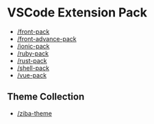 # VSCode Extension Pack

-   [/front-pack][front-pack]
-   [/front-advance-pack][front-advance-pack]
-   [/ionic-pack][ionic-pack]
-   [/ruby-pack][ruby-pack]
-   [/rust-pack][rust-pack]
-   [/shell-pack][shell-pack]
-   [/vue-pack][vue-pack]

[front-pack]: https://github.com/docore/vscode-extension-pack/tree/main/packages/front-pack
[front-advance-pack]: https://github.com/docore/vscode-extension-pack/tree/main/packages/front-advance-pack
[ionic-pack]: https://github.com/docore/vscode-extension-pack/tree/main/packages/ionic-pack
[ruby-pack]: https://github.com/docore/vscode-extension-pack/tree/main/packages/ruby-pack
[rust-pack]: https://github.com/docore/vscode-extension-pack/tree/main/packages/rust-pack
[shell-pack]: https://github.com/docore/vscode-extension-pack/tree/main/packages/shell-pack
[vue-pack]: https://github.com/docore/vscode-extension-pack/tree/main/packages/vue-pack

## Theme Collection

-   [/ziba-theme][ziba-theme]

[ziba-theme]: https://github.com/docore/vscode-extension-pack/tree/main/packages/ziba-theme
